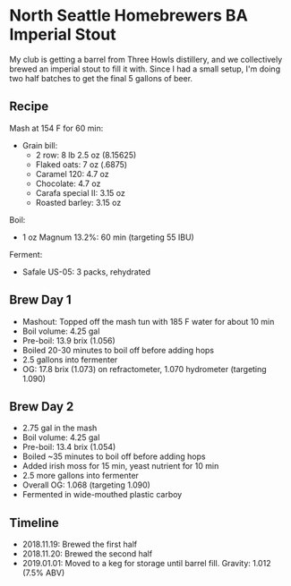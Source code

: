 # North Seattle Homebrewers BA Imperial Stout

My club is getting a barrel from Three Howls distillery, and we collectively brewed an imperial stout to fill it with. Since I had a small setup, I'm doing two half batches to get the final 5 gallons of beer.

## Recipe

Mash at 154 F for 60 min:
- Grain bill:
	- 2 row: 8 lb 2.5 oz (8.15625)
	- Flaked oats: 7 oz (.6875)
	- Caramel 120: 4.7 oz
	- Chocolate: 4.7 oz
	- Carafa special II: 3.15 oz
	- Roasted barley: 3.15 oz

Boil:
- 1 oz Magnum 13.2%: 60 min (targeting 55 IBU)

Ferment:
- Safale US-05: 3 packs, rehydrated

## Brew Day 1
- Mashout: Topped off the mash tun with 185 F water for about 10 min
- Boil volume: 4.25 gal
- Pre-boil: 13.9 brix (1.056)
- Boiled 20-30 minutes to boil off before adding hops
- 2.5 gallons into fermenter
- OG: 17.8 brix (1.073) on refractometer, 1.070 hydrometer (targeting 1.090)

## Brew Day 2
- 2.75 gal in the mash
- Boil volume: 4.25 gal
- Pre-boil: 13.4 brix (1.054)
- Boiled ~35 minutes to boil off before adding hops
- Added irish moss for 15 min, yeast nutrient for 10 min
- 2.5 more gallons into fermenter
- Overall OG: 1.068 (targeting 1.090)
- Fermented in wide-mouthed plastic carboy

## Timeline
- 2018.11.19: Brewed the first half
- 2018.11.20: Brewed the second half
- 2019.01.01: Moved to a keg for storage until barrel fill. Gravity: 1.012 (7.5% ABV)
